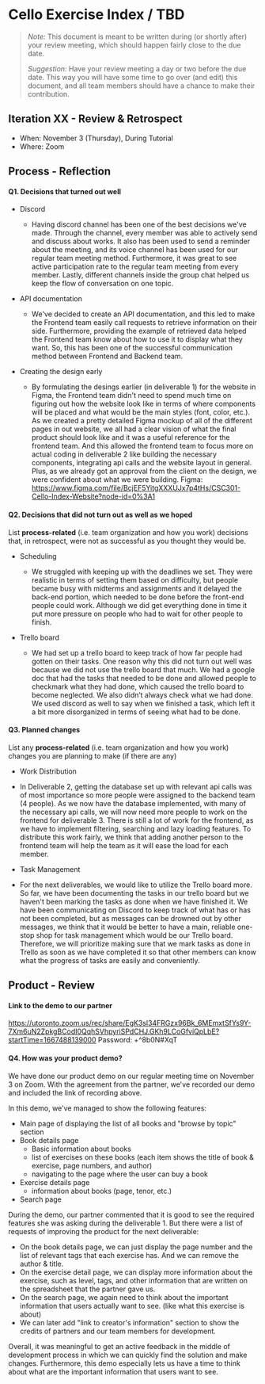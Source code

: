 # Cello Exercise Index / TBD

 > _Note:_ This document is meant to be written during (or shortly after) your review meeting, which should happen fairly close to the due date.      
 >      
 > _Suggestion:_ Have your review meeting a day or two before the due date. This way you will have some time to go over (and edit) this document, and all team members should have a chance to make their contribution.


## Iteration XX - Review & Retrospect

 * When: November 3 (Thursday), During Tutorial
 * Where: Zoom

## Process - Reflection


#### Q1. Decisions that turned out well

* Discord
  * Having discord channel has been one of the best decisions we've made. Through the channel, every member was able to actively send and discuss about works. It also has been used to send a reminder about the meeting, and its voice channel has been used for our regular team meeting method. Furthermore, it was great to see active participation rate to the regular team meeting from every member. Lastly, different channels inside the group chat helped us keep the flow of conversation on one topic. 

* API documentation
  * We've decided to create an API documentation, and this led to make the Frontend team easily call requests to retrieve information on their side. Furthermore, providing the example of retrieved data helped the Frontend team know about how to use it to display what they want. So, this has been one of the successful communication method between Frontend and Backend team. 

* Creating the design early
  * By formulating the desings earlier (in deliverable 1) for the website in Figma, the Frontend team didn't need to spend much time on figuring out how the website look like in terms of where components will be placed and what would be the main styles (font, color, etc.). As we created a pretty detailed Figma mockup of all of the different pages in out website, we all had a clear vision of what the final product should look like and it was a useful reference for the frontend team. And this allowed the frontend team to focus more on actual coding in deliverable 2 like building the necessary components, integrating api calls and the website layout in general. Plus, as we already got an approval from the client on the design, we were confident about what we were building. Figma: https://www.figma.com/file/BcjEF5YitgXXXUJx7p4tHs/CSC301-Cello-Index-Website?node-id=0%3A1


#### Q2. Decisions that did not turn out as well as we hoped

List **process-related** (i.e. team organization and how you work) decisions that, in retrospect, were not as successful as you thought they would be.

* Scheduling
  * We struggled with keeping up with the deadlines we set. They were realistic in terms of setting them based on difficulty, but people became busy with midterms and assignments and it delayed the back-end portion, which needed to be done before the front-end people could work. Although we did get everything done in time it put more pressure on people who had to wait for other people to finish.

* Trello board
  * We had set up a trello board to keep track of how far people had gotten on their tasks. One reason why this did not turn out well was because we did not use the trello board that much. We had a google doc that had the tasks that needed to be done and allowed people to checkmark what they had done, which caused the trello board to become neglected. We also didn’t always check what we had done. We used discord as well to say when we finished a task, which left it a bit more disorganized in terms of seeing what had to be done.




#### Q3. Planned changes

List any **process-related** (i.e. team organization and how you work) changes you are planning to make (if there are any)

 * Work Distribution
  * In Deliverable 2, getting the database set up with relevant api calls was of most importance so more people were assigned to the backend team (4 people). As we now have the database implemented, with many of the necessary api calls, we will now need more people to work on the frontend for deliverable 3. There is still a lot of work for the frontend, as we have to implement filtering, searching and lazy loading features. To distribute this work fairly, we think that adding another person to the frontend team will help the team as it will ease the load for each member. 

 * Task Management
  * For the next deliverables, we would like to utilize the Trello board more. So far, we have been documenting the tasks in our trello board but we haven't been marking the tasks as done when we have finished it. We have been communicating on Discord to keep track of what has or has not been completed, but as messages can be drowned out by other messages, we think that it would be better to have a main, reliable one-stop shop for task management which would be our Trello board. Therefore, we will prioritize making sure that we mark tasks as done in Trello as soon as we have completed it so that other members can know what the progress of tasks are easily and conveniently.

## Product - Review
#### Link to the demo to our partner

https://utoronto.zoom.us/rec/share/EgK3sl34FRGzx96Bk_6MEmxtSfYs9Y-7Xm6uN2ZpkgBCodI0QqhSVhpyriSPdCHJ.GKh9LCoGfviQpLbE?startTime=1667488139000
Password: +^8b0N#XqT


#### Q4. How was your product demo?

We have done our product demo on our regular meeting time on November 3 on Zoom. With the agreement from the partner, we've recorded our demo and included the link of recording above. 

In this demo, we've managed to show the following features:
- Main page of displaying the list of all books and "browse by topic" section
- Book details page
  - Basic information about books
  - list of exercises on these books (each item shows the title of book & exercise, page numbers, and author)
  - navigating to the page where the user can buy a book
- Exercise details page
  - information about books (page, tenor, etc.)
- Search page

During the demo, our partner commented that it is good to see the required features she was asking during the deliverable 1. But there were a list of requests of improving the product for the next deliverable:
- On the book details page, we can just display the page number and the list of relevant tags that each exercise has. And we can remove the author & title. 
- On the exercise detail page, we can display more information about the exercise, such as level, tags, and other information that are written on the spreadsheet that the partner gave us.
- On the search page, we again need to think about the important information that users actually want to see. (like what this exercise is about)
- We can later add "link to creator's information" section to show the credits of partners and our team members for development. 


Overall, it was meaningful to get an active feedback in the middle of development process in which we can quickly find the solution and make changes. Furthermore, this demo especially lets us have a time to think about what are the important information that users want to see. 


